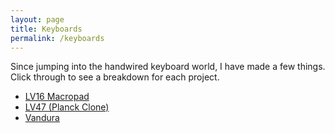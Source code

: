 ```yaml
---
layout: page
title: Keyboards
permalink: /keyboards
---
```


Since jumping into the handwired keyboard world, I have made a few things. Click through to see a breakdown for each project.

-   [LV16 Macropad](/LV16)
-   [LV47 (Planck Clone)](/LV47)
-   [Vandura](/Vandura)

